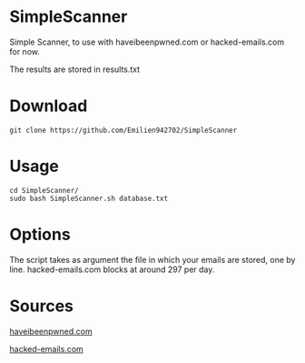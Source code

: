 # SimpleScanner
Simple Scanner, to use with haveibeenpwned.com or hacked-emails.com for now.

The results are stored in results.txt

# Download
```
git clone https://github.com/Emilien942702/SimpleScanner
```
# Usage
```
cd SimpleScanner/
sudo bash SimpleScanner.sh database.txt
```
# Options
The script takes as argument the file in which your emails are stored, one by line.
hacked-emails.com blocks at around 297 per day.

# Sources
[haveibeenpwned.com](https://haveibeenpwned.com/)

[hacked-emails.com](https://hacked-emails.com/)
